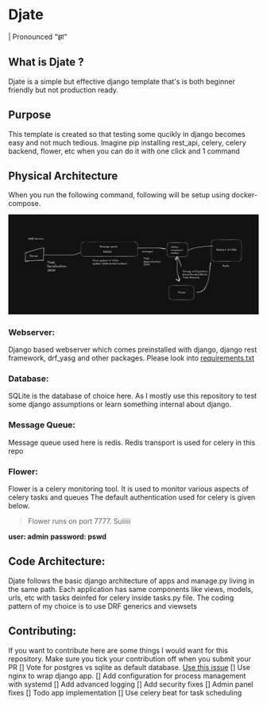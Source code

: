 # Djate
| Pronounced "झा"

## What is Djate ?
Djate is a simple but effective django template that's is both beginner friendly but not production ready.


## Purpose
This template is created so that testing some qucikly in django becomes easy and not much tedious. Imagine pip installing rest_api, celery, celery backend, flower, etc when you can do it with one click and 1 command


## Physical Architecture
When you run the following command, following will be setup using docker-compose.

![physcial architecture of Djate](/assets/physical_architecture.png)

### Webserver:
Django based webserver which comes preinstalled with django, django rest framework, drf_yasg and other packages. Please look into [requirements.txt](https://github.com/n1rjal/djate/blob/main/requirements.txt)

### Database:
SQLite is the database of choice here. As I mostly use this repository to test some django assumptions or learn something internal about django.

### Message Queue:
Message queue used here is redis. Redis transport is used for celery in this repo

### Flower:
Flower is a celery monitoring tool. It is used to monitor various aspects of celery tasks and queues
The default authentication used for celery is given below.

> Flower runs on port 7777. Suiiiii

**user: admin**
**password: pswd**

## Code Architecture:
Djate follows the basic django architecture of apps and manage.py living in the same path. Each application has same components like views, models, urls, etc with tasks deinfed for celery inside tasks.py file.
The coding pattern of my choice is to use DRF generics and viewsets


## Contributing:
If you want to contribute here are some things I would want for this repository. Make sure you tick your contribution off when you submit your PR
[] Vote for postgres vs sqlite as default database. [Use this issue](https://github.com/n1rjal/djate/issues/1)
[] Use nginx to wrap django app.
[] Add configuration for process management with systemd
[] Add advanced logging
[] Add security fixes
[] Admin panel fixes
[] Todo app implementation
[] Use celery beat for task scheduling
